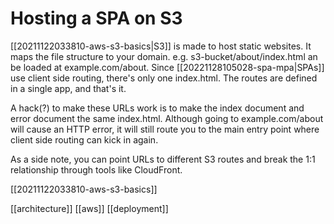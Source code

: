 
# Hosting a SPA on S3

[[20211122033810-aws-s3-basics|S3]] is made to host static websites. It maps the file structure to your domain. e.g. s3-bucket/about/index.html an be loaded at example.com/about.
Since [[20221128105028-spa-mpa|SPAs]] use client side routing, there's only one index.html. The routes are defined in a single app, and that's it.

A hack(?) to make these URLs work is to make the index document and error document the same index.html.
Although going to example.com/about will cause an HTTP error, it will still route you to the main entry point where client side routing can kick in again.

As a side note, you can point URLs to different S3 routes and break the 1:1 relationship through tools like CloudFront.

[[20211122033810-aws-s3-basics]]

[[architecture]]
[[aws]]
[[deployment]]